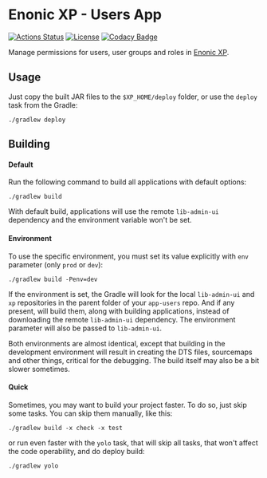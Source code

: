 # Enonic XP - Users App

[![Actions Status](https://github.com/enonic/app-users/workflows/Gradle%20Build/badge.svg)](https://github.com/enonic/app-users/actions)
[![License][license-image]][license-url]
[![Codacy Badge](https://api.codacy.com/project/badge/Grade/98a3593d448f4cb29d165048609434dd)](https://www.codacy.com/app/enonic/app-users?utm_source=github.com&utm_medium=referral&utm_content=enonic/app-users&utm_campaign=Badge_Grade)

Manage permissions for users, user groups and roles in [Enonic XP](https://github.com/enonic/xp).

## Usage

Just copy the built JAR files to the `$XP_HOME/deploy` folder, or use the `deploy` task from the Gradle:

```
./gradlew deploy
```

## Building

#### Default

Run the following command to build all applications with default options:

```
./gradlew build
```

With default build, applications will use the remote `lib-admin-ui` dependency and the environment variable won't be set.

#### Environment

To use the specific environment, you must set its value explicitly with `env` parameter (only `prod` or `dev`):

```
./gradlew build -Penv=dev
```

If the environment is set, the Gradle will look for the local `lib-admin-ui` and `xp` repositories in the parent folder of your `app-users` repo. And if any present, will build them, along with building applications, instead of downloading the remote `lib-admin-ui` dependency.
The environment parameter will also be passed to `lib-admin-ui`.

Both environments are almost identical, except that building in the development environment will result in creating the DTS files, sourcemaps and other things, critical for the debugging.
The build itself may also be a bit slower sometimes.

#### Quick

Sometimes, you may want to build your project faster. To do so, just skip some tasks. You can skip them manually, like this:

```
./gradlew build -x check -x test
```

or run even faster with the `yolo` task, that will skip all tasks, that won't affect the code operability, and do deploy build:

```
./gradlew yolo
```

<!-- Links -->

[license-url]: LICENSE.txt
[license-image]: https://img.shields.io/github/license/enonic/app-users.svg "GPL 3.0"
